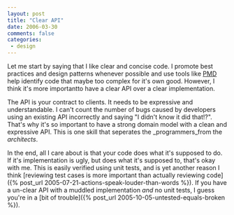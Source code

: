 ```yaml
---
layout: post
title: "Clear API"
date: 2006-03-30
comments: false
categories:
 - design
---
```


Let me start by saying that I like clear and concise code. I promote best practices and design patterns whenever possible and use tools like [PMD](http://pmd.sourceforge.net/) help identify code that maybe too complex for it's own good. However, I think it's more importantto have a clear API over a clear implementation.



The API is your contract to clients. It needs to be expressive and understandable. I can't count the number of bugs caused by developers using an existing API incorrectly and saying "I didn't know it did that!?". That's why it's so important to have a strong domain model with a clean and expressive API. This is one skill that seperates the _programmers_from the _architects_.



In the end, all I care about is that your code does what it's supposed to do. If it's implementation is ugly, but does what it's supposed to, that's okay with me. This is easily verified using unit tests, and is yet another reason I think [reviewing test cases is more important than actually reviewing code]({% post_url 2005-07-21-actions-speak-louder-than-words %}). If you have a un-clear API with a muddled implementation _and_ no unit tests, I guess you're in a [bit of trouble]({% post_url 2005-10-05-untested-equals-broken %}).

